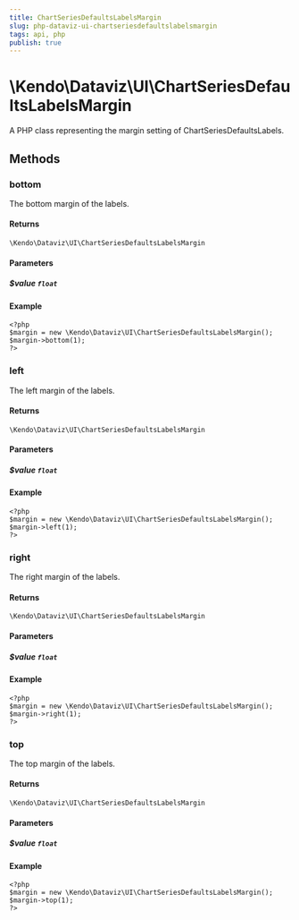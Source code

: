 ```yaml
---
title: ChartSeriesDefaultsLabelsMargin
slug: php-dataviz-ui-chartseriesdefaultslabelsmargin
tags: api, php
publish: true
---
```


# \Kendo\Dataviz\UI\ChartSeriesDefaultsLabelsMargin

A PHP class representing the margin setting of ChartSeriesDefaultsLabels.


## Methods

### bottom
The bottom margin of the labels.

#### Returns
`\Kendo\Dataviz\UI\ChartSeriesDefaultsLabelsMargin`

#### Parameters

##### $value `float`



#### Example 
    <?php
    $margin = new \Kendo\Dataviz\UI\ChartSeriesDefaultsLabelsMargin();
    $margin->bottom(1);
    ?>

### left
The left margin of the labels.

#### Returns
`\Kendo\Dataviz\UI\ChartSeriesDefaultsLabelsMargin`

#### Parameters

##### $value `float`



#### Example 
    <?php
    $margin = new \Kendo\Dataviz\UI\ChartSeriesDefaultsLabelsMargin();
    $margin->left(1);
    ?>

### right
The right margin of the labels.

#### Returns
`\Kendo\Dataviz\UI\ChartSeriesDefaultsLabelsMargin`

#### Parameters

##### $value `float`



#### Example 
    <?php
    $margin = new \Kendo\Dataviz\UI\ChartSeriesDefaultsLabelsMargin();
    $margin->right(1);
    ?>

### top
The top margin of the labels.

#### Returns
`\Kendo\Dataviz\UI\ChartSeriesDefaultsLabelsMargin`

#### Parameters

##### $value `float`



#### Example 
    <?php
    $margin = new \Kendo\Dataviz\UI\ChartSeriesDefaultsLabelsMargin();
    $margin->top(1);
    ?>

 
